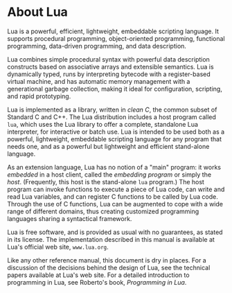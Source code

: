 # About Lua

Lua is a powerful, efficient, lightweight, embeddable scripting
language. It supports procedural programming, object-oriented
programming, functional programming, data-driven programming, and data
description.

Lua combines simple procedural syntax with powerful data description
constructs based on associative arrays and extensible semantics. Lua is
dynamically typed, runs by interpreting bytecode with a register-based
virtual machine, and has automatic memory management with a generational
garbage collection, making it ideal for configuration, scripting, and
rapid prototyping.

Lua is implemented as a library, written in *clean C*, the common subset
of Standard C and C++. The Lua distribution includes a host program
called `lua`, which uses the Lua library to offer a complete, standalone
Lua interpreter, for interactive or batch use. Lua is intended to be
used both as a powerful, lightweight, embeddable scripting language for
any program that needs one, and as a powerful but lightweight and
efficient stand-alone language.

As an extension language, Lua has no notion of a \"main\" program: it
works *embedded* in a host client, called the *embedding program* or
simply the *host*. (Frequently, this host is the stand-alone `lua`
program.) The host program can invoke functions to execute a piece of
Lua code, can write and read Lua variables, and can register C functions
to be called by Lua code. Through the use of C functions, Lua can be
augmented to cope with a wide range of different domains, thus creating
customized programming languages sharing a syntactical framework.

Lua is free software, and is provided as usual with no guarantees, as
stated in its license. The implementation described in this manual is
available at Lua\'s official web site, `www.lua.org`.

Like any other reference manual, this document is dry in places. For a
discussion of the decisions behind the design of Lua, see the technical
papers available at Lua\'s web site. For a detailed introduction to
programming in Lua, see Roberto\'s book, *Programming in Lua*.

